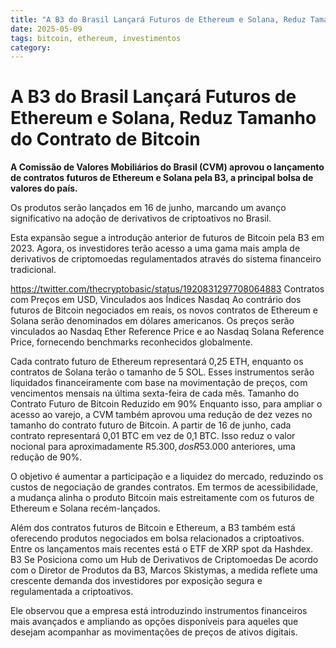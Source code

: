 ```yaml
---
title: "A B3 do Brasil Lançará Futuros de Ethereum e Solana, Reduz Tamanho do Contrato de Bitcoin"
date: 2025-05-09
tags: bitcoin, ethereum, investimentos
category: 
---
```


# A B3 do Brasil Lançará Futuros de Ethereum e Solana, Reduz Tamanho do Contrato de Bitcoin

**A Comissão de Valores Mobiliários do Brasil (CVM) aprovou o lançamento de contratos futuros de Ethereum e Solana pela B3, a principal bolsa de valores do país.**

Os produtos serão lançados em 16 de junho, marcando um avanço significativo na adoção de derivativos de criptoativos no Brasil.

Esta expansão segue a introdução anterior de futuros de Bitcoin pela B3 em 2023. Agora, os investidores terão acesso a uma gama mais ampla de derivativos de criptomoedas regulamentados através do sistema financeiro tradicional.

https://twitter.com/thecryptobasic/status/1920831297708064883
Contratos com Preços em USD, Vinculados aos Índices Nasdaq
Ao contrário dos futuros de Bitcoin negociados em reais, os novos contratos de Ethereum e Solana serão denominados em dólares americanos. Os preços serão vinculados ao Nasdaq Ether Reference Price e ao Nasdaq Solana Reference Price, fornecendo benchmarks reconhecidos globalmente.

Cada contrato futuro de Ethereum representará 0,25 ETH, enquanto os contratos de Solana terão o tamanho de 5 SOL. Esses instrumentos serão liquidados financeiramente com base na movimentação de preços, com vencimentos mensais na última sexta-feira de cada mês.
Tamanho do Contrato Futuro de Bitcoin Reduzido em 90%
Enquanto isso, para ampliar o acesso ao varejo, a CVM também aprovou uma redução de dez vezes no tamanho do contrato futuro de Bitcoin. A partir de 16 de junho, cada contrato representará 0,01 BTC em vez de 0,1 BTC. Isso reduz o valor nocional para aproximadamente R$5.300, dos R$53.000 anteriores, uma redução de 90%.

O objetivo é aumentar a participação e a liquidez do mercado, reduzindo os custos de negociação de grandes contratos. Em termos de acessibilidade, a mudança alinha o produto Bitcoin mais estreitamente com os futuros de Ethereum e Solana recém-lançados.

Além dos contratos futuros de Bitcoin e Ethereum, a B3 também está oferecendo produtos negociados em bolsa relacionados a criptoativos. Entre os lançamentos mais recentes está o ETF de XRP spot da Hashdex.
B3 Se Posiciona como um Hub de Derivativos de Criptomoedas
De acordo com o Diretor de Produtos da B3, Marcos Skistymas, a medida reflete uma crescente demanda dos investidores por exposição segura e regulamentada a criptoativos.

Ele observou que a empresa está introduzindo instrumentos financeiros mais avançados e ampliando as opções disponíveis para aqueles que desejam acompanhar as movimentações de preços de ativos digitais.
